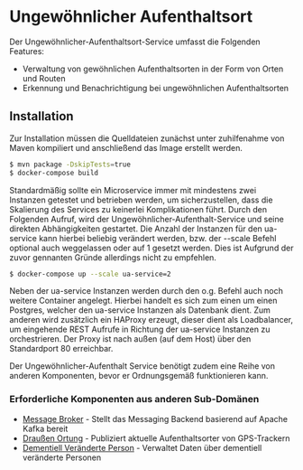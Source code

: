 # Ungewöhnlicher Aufenthaltsort

Der Ungewöhnlicher-Aufenthaltsort-Service umfasst die Folgenden Features:
  - Verwaltung von gewöhnlichen Aufenthaltsorten in der Form von Orten und Routen
  - Erkennung und Benachrichtigung bei ungewöhnlichen Aufenthaltsorten

## Installation
Zur Installation müssen die Quelldateien zunächst unter zuhilfenahme von Maven kompiliert und anschließend das Image erstellt werden.
```sh
$ mvn package -DskipTests=true
$ docker-compose build
```

Standardmäßig sollte ein Microservice immer mit mindestens zwei Instanzen getestet und betrieben werden, um sicherzustellen, dass die Skalierung des Services zu keinerlei Komplikationen führt. Durch den Folgenden Aufruf, wird der Ungewöhnlicher-Aufenthalt-Service und seine direkten Abhängigkeiten gestartet. Die Anzahl der Instanzen für den ua-service kann hierbei beliebig verändert werden, bzw. der --scale Befehl optional auch weggelassen oder auf 1 gesetzt werden. Dies ist Aufgrund der zuvor gennanten Gründe allerdings nicht zu empfehlen.

```sh
$ docker-compose up --scale ua-service=2
```

Neben der ua-service Instanzen werden durch den o.g. Befehl auch noch weitere Container angelegt. Hierbei handelt es sich zum einen um einen Postgres, welcher den ua-service Instanzen als Datenbank dient. Zum anderen wird zusätzlich ein HAProxy erzeugt, dieser dient als Loadbalancer, um eingehende REST Aufrufe in Richtung der ua-service Instanzen zu orchestrieren. Der Proxy ist nach außen (auf dem Host) über den Standardport 80 erreichbar.


Der Ungewöhnlicher-Aufenthalt Service benötigt zudem eine Reihe von anderen Komponenten, bevor er Ordnungsgemäß funktionieren kann.

### Erforderliche Komponenten aus anderen Sub-Domänen
* [Message Broker][FAE-kafka] - Stellt das Messaging Backend basierend auf Apache Kafka bereit
* [Draußen Ortung][FAE-ortung] - Publiziert aktuelle Aufenthaltsorter von GPS-Trackern
* [Dementiell Veränderte Person][FAE-dvp] - Verwaltet Daten über dementiell veränderte Personen


[//]: # (These are reference links used in the body of this note and get stripped out when the markdown processor does its job. There is no need to format nicely because it shouldn't be seen. Thanks SO - http://stackoverflow.com/questions/4823468/store-comments-in-markdown-syntax)

[FAE-kafka]: <https://github.com/Archi-Lab/fae-message-broker>
[FAE-ortung]: <https://github.com/Archi-Lab/fae-draussen-ortung>
[FAE-dvp]: <https://github.com/Archi-Lab/fae-team-2-dementiell-veraenderte-person>
